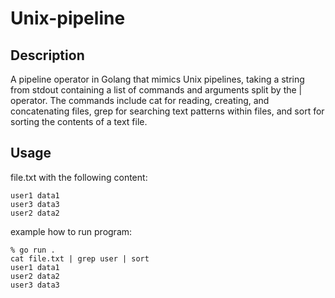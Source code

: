 # Unix-pipeline

## Description

A pipeline operator in Golang that mimics Unix pipelines, taking a string from stdout containing a list of commands and arguments split by the | operator. The commands include cat for reading, creating, and concatenating files, grep for searching text patterns within files, and sort for sorting the contents of a text file. 

## Usage

file.txt with the following content:
 ```
 user1 data1
user3 data3
user2 data2
```

example how to run program:

``` 
% go run .
cat file.txt | grep user | sort
user1 data1
user2 data2
user3 data3
```
